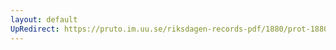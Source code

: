```yaml
---
layout: default
UpRedirect: https://pruto.im.uu.se/riksdagen-records-pdf/1880/prot-1880--fk--009/prot-1880--fk--009_010.pdf
---
```

